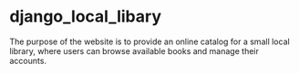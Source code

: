 # django_local_libary
The purpose of the website is to provide an online catalog for a small local library, where users can browse available books and manage their accounts.
